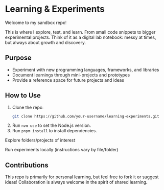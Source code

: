 # Learning & Experiments

Welcome to my sandbox repo!

This is where I explore, test, and learn. From small code snippets to bigger experimental projects.
Think of it as a digital lab notebook: messy at times, but always about growth and discovery.

## Purpose

- Experiment with new programming languages, frameworks, and libraries
- Document learnings through mini-projects and prototypes
- Provide a reference space for future projects and ideas

## How to Use

1. Clone the repo:
   ```bash
   git clone https://github.com/your-username/learning-experiments.git
   ```
2. Run `nvm use` to set the Node.js version.
3. Run `pnpm install` to install dependencies.

Explore folders/projects of interest

Run experiments locally (instructions vary by file/folder)

## Contributions

This repo is primarily for personal learning, but feel free to fork it or suggest ideas!
Collaboration is always welcome in the spirit of shared learning.
